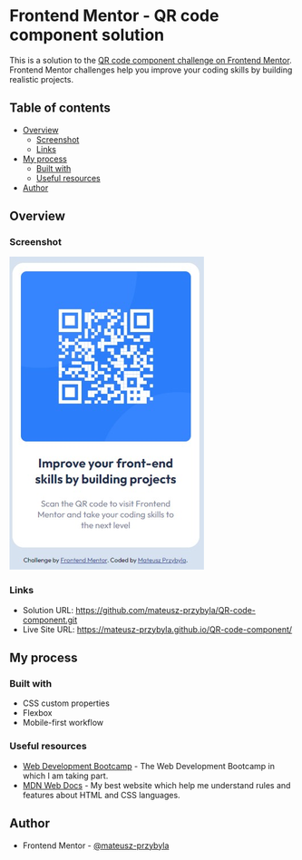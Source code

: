 # Frontend Mentor - QR code component solution

This is a solution to the [QR code component challenge on Frontend Mentor](https://www.frontendmentor.io/challenges/qr-code-component-iux_sIO_H). Frontend Mentor challenges help you improve your coding skills by building realistic projects.

## Table of contents

- [Overview](#overview)
  - [Screenshot](#screenshot)
  - [Links](#links)
- [My process](#my-process)
  - [Built with](#built-with)
  - [Useful resources](#useful-resources)
- [Author](#author)

## Overview

### Screenshot

![](./screenshot.jpg)

### Links

- Solution URL: https://github.com/mateusz-przybyla/QR-code-component.git
- Live Site URL: https://mateusz-przybyla.github.io/QR-code-component/

## My process

### Built with

- CSS custom properties
- Flexbox
- Mobile-first workflow

### Useful resources

- [Web Development Bootcamp](https://www.udemy.com/course/the-complete-web-development-bootcamp/?couponCode=KEEPLEARNING) - The Web Development Bootcamp in which I am taking part.
- [MDN Web Docs](https://developer.mozilla.org/en-US/) - My best website which help me understand rules and features about HTML and CSS languages.

## Author

- Frontend Mentor - [@mateusz-przybyla](https://www.frontendmentor.io/profile/mateusz-przybyla)
